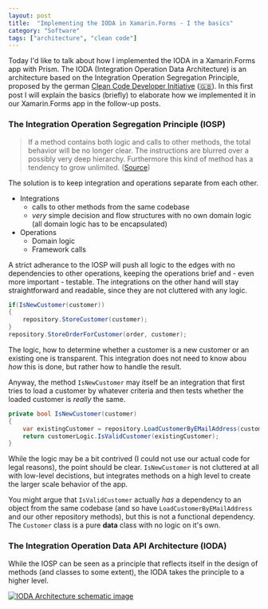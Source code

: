 ```yaml
---
layout: post
title:  "Implementing the IODA in Xamarin.Forms - I the basics"
category: "Software"
tags: ["architecture", "clean code"]
---
```


Today I'd like to talk about how I implemented the IODA in a Xamarin.Forms app with Prism. The IODA (Integration Operation Data Architecture) is an architecture based on the Integration Operation Segregation Principle, proposed by the german [Clean Code Developer Initiative](http://clean-code-developer.de/) ([🇬🇧](http://clean-code-developer.com/)). In this first post I will explain the basics (briefly) to elaborate how we implemented it in our Xamarin.Forms app in the follow-up posts. 

### The Integration Operation Segregation Principle (IOSP)

> If a method contains both logic and calls to other methods, the total behavior will be no longer clear. The instructions are blurred over a possibly very deep hierarchy. Furthermore this kind of method has a tendency to grow unlimited. ([Source](http://clean-code-developer.com/grades/grade-1-red/#Integration_Operation_Segregation_Principle_IOSP))

The solution is to keep integration and operations separate from each other. 

- Integrations
  - calls to other methods from the same codebase
  - *very* simple decision and flow structures with no own domain logic (all domain logic has to be encapsulated)
- Operations
  - Domain logic
  - Framework calls 
  
A strict adherance to the IOSP will push all logic to the edges with no dependencies to other operations, keeping the operations brief and - even more important - testable. The integrations on the other hand will stay straightforward and readable, since they are not cluttered with any logic.

```csharp
if(IsNewCustomer(customer))
{
    repository.StoreCustomer(customer);
}
repository.StoreOrderForCustomer(order, customer);
```

The logic, how to determine whether a customer is a new customer or an existing one is transparent. This integration does not need to know abou *how* this is done, but rather how to handle the result. 

Anyway, the method `IsNewCustomer` may itself be an integration that first tries to load a customer by whatever criteria and then tests whether the loaded customer is *really* the same.

```csharp
private bool IsNewCustomer(customer)
{
    var existingCustomer = repository.LoadCustomerByEMailAddress(customer.EMailAddress);
    return customerLogic.IsValidCustomer(existingCustomer);
}
```

While the logic may be a bit contrived (I could not use our actual code for legal reasons), the point should be clear. `IsNewCustomer` is not cluttered at all with low-level decistions, but integrates methods on a high level to create the larger scale behavior of the app. 

You might argue that `IsValidCustomer` actually *has* a dependency to an object from the same codebase (and so have `LoadCustomerByEMailAddress` and our other repository methods), but this is not a functional dependency. The `Customer` class is a pure **data** class with no logic on it's own.

### The Integration Operation Data **A**PI Architecture (IODA)

While the IOSP can be seen as a principle that reflects itself in the design of methods (and classes to some extent), the IODA takes the principle to a higher level. 

[![IODA Architecture schematic image][1]][2]

[1]: http://lh4.ggpht.com/-VN9jIkfjGwk/VSlTdR4lNkI/AAAAAAAAFEs/qFMekxNNpcQ/image%25255B50%25255D.png?imgmax=800
[2]: http://blog.ralfw.de/2015/04/die-ioda-architektur.html
